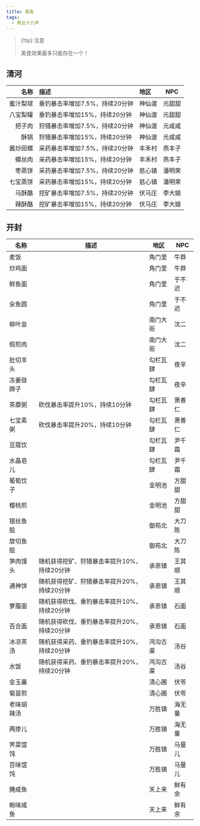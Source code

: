 ```yaml
---
title: 美食
tags:
  - 燕云十六声
---
```

> [!tip] 注意
> 
> 美食效果最多只能存在一个！
## 清河

| 名称   | 描述                 | 地区  | NPC |
| ----: | :------------------ | :--- | :---: |
| 蜜汁梨球 | 垂钓暴击率增加7.5%，持续20分钟 | 神仙渡 | 元甜甜 |
| 八宝梨罐 | 垂钓暴击率增加15%，持续20分钟  | 神仙渡 | 元甜甜 |
| 把子肉  | 狩猎暴击率增加7.5%，持续20分钟 | 神仙渡 | 元咸咸 |
| 酥锅   | 狩猎暴击率增加15%，持续20分钟  | 神仙渡 | 元咸咸 |
| 酱炒田螺 | 采药暴击率增加7.5%，持续20分钟 | 丰禾村 | 燕丰子 |
| 螺丝肉  | 采药暴击率增加15%，持续20分钟  | 丰禾村 | 燕丰子 |
| 枣蒸饼  | 采药暴击率增加7.5%，持续20分钟 | 慈心镇 | 潘明荣 |
| 七宝蒸饼 | 采药暴击率增加15%，持续20分钟  | 慈心镇 | 潘明荣 |
| 马酥酪  | 挖矿暴击率增加7.5%，持续20分钟 | 伏马庄 | 李大娘 |
| 辣酥酪  | 挖矿暴击率增加15%，持续20分钟  | 伏马庄 | 李大娘 |
## 开封

| 名称    | 描述                       | 地区   | NPC |
| ----- | ------------------------ | ---- | --- |
| 麦饭    |                          | 角门里  | 牛莽  |
| 炒鸡面   |                          | 角门里  | 牛莽  |
| 鲜鱼面   |                          | 角门里  | 于不迟 |
| 汆鱼圆   |                          | 角门里  | 于不迟 |
| 柳叶韭   |                          | 南门大街 | 沈二  |
| 假煎肉   |                          | 南门大街 | 沈二  |
| 批切羊头  |                          | 勾栏瓦肆 | 夜辛  |
| 冻姜豉蹄子 |                          | 勾栏瓦肆 | 夜辛  |
| 茶蘼粥   | 砍伐暴击率提升10%，持续10分钟        | 勾栏瓦肆 | 萧善仁 |
| 七宝素粥  | 砍伐暴击率提升20%，持续10分钟        | 勾栏瓦肆 | 萧善仁 |
| 豆蔻饮   |                          | 勾栏瓦肆 | 尹千霜 |
| 水晶皂儿  |                          | 勾栏瓦肆 | 尹千霜 |
| 葡萄饮子  |                          | 金明池  | 方甜甜 |
| 樱桃煎   |                          | 金明池  | 方甜甜 |
| 银丝鱼脍  |                          | 御苑北  | 大刀陈 |
| 旋切鱼脍  |                          | 御苑北  | 大刀陈 |
| 笋肉馒头  | 随机获得挖矿、狩猎暴击率提升10%，持续20分钟 | 承恩镇  | 王其顺 |
| 通神饼   | 随机获得挖矿、狩猎暴击率提升20%，持续20分钟 | 承恩镇  | 王其顺 |
| 萝菔面   | 随机获得砍伐、垂钓暴击率提升10%，持续20分钟 | 承恩镇  | 石面  |
| 百合面   | 随机获得砍伐、垂钓暴击率提升20%，持续20分钟 | 承恩镇  | 石面  |
| 冰凉茶汤  | 随机获得采药、垂钓暴击率提升10%，持续20分钟 | 鸿沟古渠 | 汤谷  |
| 水饭    | 随机获得采药、垂钓暴击率提升20%，持续20分钟 | 鸿沟古渠 | 汤谷  |
| 金玉羹   |                          | 清心圃  | 伏苓  |
| 菊苗煎   |                          | 清心圃  | 伏苓  |
| 老味胡辣汤 |                          | 万胜镇  | 海无量 |
| 两掺儿   |                          | 万胜镇  | 海无量 |
| 荠菜馄饨  |                          | 万胜镇  | 马曼儿 |
| 百味馄饨  |                          | 万胜镇  | 马曼儿 |
| 腌咸鱼   |                          | 天上来  | 鲜有余 |
| 鲍味咸鱼  |                          | 天上来  | 鲜有余 |
